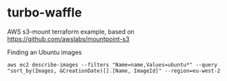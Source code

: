 # turbo-waffle
AWS s3-mount terraform example, based on
https://github.com/awslabs/mountpoint-s3

Finding an Ubuntu images
```
aws ec2 describe-images --filters "Name=name,Values=ubuntu*" --query "sort_by(Images, &CreationDate)[].[Name, ImageId]" --region=eu-west-2
```
